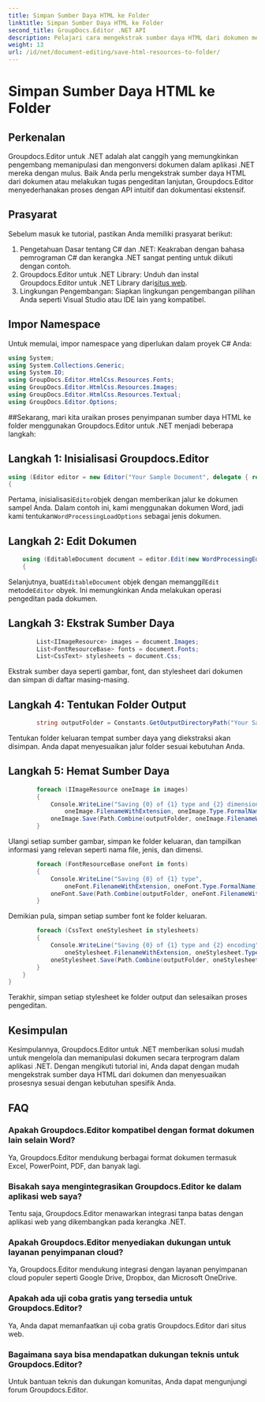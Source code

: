 ```yaml
---
title: Simpan Sumber Daya HTML ke Folder
linktitle: Simpan Sumber Daya HTML ke Folder
second_title: GroupDocs.Editor .NET API
description: Pelajari cara mengekstrak sumber daya HTML dari dokumen menggunakan Groupdocs.Editor untuk .NET. Tutorial komprehensif ini memberikan panduan langkah demi langkah untuk pengembang.
weight: 13
url: /id/net/document-editing/save-html-resources-to-folder/
---
```


# Simpan Sumber Daya HTML ke Folder

## Perkenalan
Groupdocs.Editor untuk .NET adalah alat canggih yang memungkinkan pengembang memanipulasi dan mengonversi dokumen dalam aplikasi .NET mereka dengan mulus. Baik Anda perlu mengekstrak sumber daya HTML dari dokumen atau melakukan tugas pengeditan lanjutan, Groupdocs.Editor menyederhanakan proses dengan API intuitif dan dokumentasi ekstensif.
## Prasyarat
Sebelum masuk ke tutorial, pastikan Anda memiliki prasyarat berikut:
1. Pengetahuan Dasar tentang C# dan .NET: Keakraban dengan bahasa pemrograman C# dan kerangka .NET sangat penting untuk diikuti dengan contoh.
2.  Groupdocs.Editor untuk .NET Library: Unduh dan instal Groupdocs.Editor untuk .NET Library dari[situs web](https://releases.groupdocs.com/editor/net/).
3. Lingkungan Pengembangan: Siapkan lingkungan pengembangan pilihan Anda seperti Visual Studio atau IDE lain yang kompatibel.

## Impor Namespace
Untuk memulai, impor namespace yang diperlukan dalam proyek C# Anda:
```csharp
using System;
using System.Collections.Generic;
using System.IO;
using GroupDocs.Editor.HtmlCss.Resources.Fonts;
using GroupDocs.Editor.HtmlCss.Resources.Images;
using GroupDocs.Editor.HtmlCss.Resources.Textual;
using GroupDocs.Editor.Options;
```
##Sekarang, mari kita uraikan proses penyimpanan sumber daya HTML ke folder menggunakan Groupdocs.Editor untuk .NET menjadi beberapa langkah:
## Langkah 1: Inisialisasi Groupdocs.Editor
```csharp
using (Editor editor = new Editor("Your Sample Document", delegate { return new WordProcessingLoadOptions(); }))
{
```
 Pertama, inisialisasi`Editor`objek dengan memberikan jalur ke dokumen sampel Anda. Dalam contoh ini, kami menggunakan dokumen Word, jadi kami tentukan`WordProcessingLoadOptions` sebagai jenis dokumen.
## Langkah 2: Edit Dokumen
```csharp
	using (EditableDocument document = editor.Edit(new WordProcessingEditOptions()))
	{
```
 Selanjutnya, buat`EditableDocument` objek dengan memanggil`Edit` metode`Editor` obyek. Ini memungkinkan Anda melakukan operasi pengeditan pada dokumen.
## Langkah 3: Ekstrak Sumber Daya
```csharp
		List<IImageResource> images = document.Images;
		List<FontResourceBase> fonts = document.Fonts;
		List<CssText> stylesheets = document.Css;
```
Ekstrak sumber daya seperti gambar, font, dan stylesheet dari dokumen dan simpan di daftar masing-masing.
## Langkah 4: Tentukan Folder Output
```csharp
		string outputFolder = Constants.GetOutputDirectoryPath("Your Sample Document");
```
Tentukan folder keluaran tempat sumber daya yang diekstraksi akan disimpan. Anda dapat menyesuaikan jalur folder sesuai kebutuhan Anda.
## Langkah 5: Hemat Sumber Daya
```csharp
		foreach (IImageResource oneImage in images)
		{
			Console.WriteLine("Saving {0} of {1} type and {2} dimensions",
				oneImage.FilenameWithExtension, oneImage.Type.FormalName, oneImage.LinearDimensions);
			oneImage.Save(Path.Combine(outputFolder, oneImage.FilenameWithExtension));
		}
```
Ulangi setiap sumber gambar, simpan ke folder keluaran, dan tampilkan informasi yang relevan seperti nama file, jenis, dan dimensi.
```csharp
		foreach (FontResourceBase oneFont in fonts)
		{
			Console.WriteLine("Saving {0} of {1} type",
				oneFont.FilenameWithExtension, oneFont.Type.FormalName);
			oneFont.Save(Path.Combine(outputFolder, oneFont.FilenameWithExtension));
		}
```
Demikian pula, simpan setiap sumber font ke folder keluaran.
```csharp
		foreach (CssText oneStylesheet in stylesheets)
		{
			Console.WriteLine("Saving {0} of {1} type and {2} encoding",
				oneStylesheet.FilenameWithExtension, oneStylesheet.Type.FormalName, oneStylesheet.Encoding);
			oneStylesheet.Save(Path.Combine(outputFolder, oneStylesheet.FilenameWithExtension));
		}
	}
}
```
Terakhir, simpan setiap stylesheet ke folder output dan selesaikan proses pengeditan.

## Kesimpulan
Kesimpulannya, Groupdocs.Editor untuk .NET memberikan solusi mudah untuk mengelola dan memanipulasi dokumen secara terprogram dalam aplikasi .NET. Dengan mengikuti tutorial ini, Anda dapat dengan mudah mengekstrak sumber daya HTML dari dokumen dan menyesuaikan prosesnya sesuai dengan kebutuhan spesifik Anda.
## FAQ
### Apakah Groupdocs.Editor kompatibel dengan format dokumen lain selain Word?
Ya, Groupdocs.Editor mendukung berbagai format dokumen termasuk Excel, PowerPoint, PDF, dan banyak lagi.
### Bisakah saya mengintegrasikan Groupdocs.Editor ke dalam aplikasi web saya?
Tentu saja, Groupdocs.Editor menawarkan integrasi tanpa batas dengan aplikasi web yang dikembangkan pada kerangka .NET.
### Apakah Groupdocs.Editor menyediakan dukungan untuk layanan penyimpanan cloud?
Ya, Groupdocs.Editor mendukung integrasi dengan layanan penyimpanan cloud populer seperti Google Drive, Dropbox, dan Microsoft OneDrive.
### Apakah ada uji coba gratis yang tersedia untuk Groupdocs.Editor?
Ya, Anda dapat memanfaatkan uji coba gratis Groupdocs.Editor dari situs web.
### Bagaimana saya bisa mendapatkan dukungan teknis untuk Groupdocs.Editor?
Untuk bantuan teknis dan dukungan komunitas, Anda dapat mengunjungi forum Groupdocs.Editor.